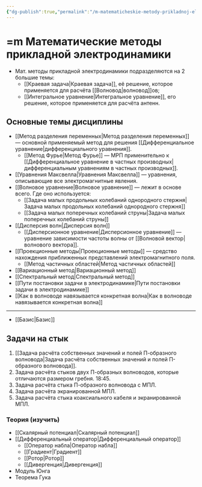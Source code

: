 ```yaml
---
{"dg-publish":true,"permalink":"/m-matematicheskie-metody-prikladnoj-elektrodinamiki/"}
---
```



# =m Математические методы прикладной электродинамики

- Мат. методы прикладной электродинамики подразделяются на 2 большие темы:
	- [[Краевая задача\|Краевая задача]], её решение, которое применяется для расчёта [[Волновод\|волновод]]ов;
	- [[Интегральное уравнение\|Интегральное уравнение]], его решение, которое применяется для расчёта антенн.

## Основные темы дисциплины

- [[Метод разделения переменных\|Метод разделения переменных]] — основной применяемый метод для решения [[Дифференциальное уравнение\|дифференциального уравнения]].
	- [[Метод Фурье\|Метод Фурье]] — МРП применительно к [[Дифференциальное уравнение в частных производных\|дифференциальным уравнениям в частных производных]].
- [[Уравнения Максвелла\|Уравнения Максвелла]] — уравнения, описывающие все электромагнитные явления.
- [[Волновое уравнение\|Волновое уравнение]] — лежит в основе всего. Где оно используется:
	- [[Задача малых продольных колебаний однородного стержня\|Задача малых продольных колебаний однородного стержня]]
	- [[Задача малых поперечных колебаний струны\|Задача малых поперечных колебаний струны]]
- [[Дисперсия волн\|Дисперсия волн]]
	- [[Дисперсионное уравнение\|Дисперсионное уравнение]] — уравнение зависимости частоты волны от [[Волновой вектор\|волнового вектора]].
- [[Проекционные методы\|Проекционные методы]] — средство нахождения приближенных представлений электромагнитного поля.
	- [[Метод частичных областей\|Метод частичных областей]]
- [[Вариационный метод\|Вариационный метод]]
- [[Спектральный метод\|Спектральный метод]]
- [[Пути постановки задачи в электродинамике\|Пути постановки задачи в электродинамике]]
- [[Как в волноводе навязывается конкретная волна\|Как в волноводе навязывается конкретная волна]]

---

- [[Базис\|Базис]]

## Задачи на стык

1. [[Задача расчёта собственных значений и полей П-образного волновода\|Задача расчёта собственных значений и полей П-образного волновода]].
2. Задача расчёта стыков двух П-образных волноводов, которые отличаются размером гребня. 18:45.
3. Задача расчёта стыка П-образного волновода с МПЛ.
4. Задача расчёта экранированной МПЛ.
5. Задача расчёта стыка коаксиального кабеля и экранированной МПЛ.

### Теория (изучить)

- [[Скалярный потенциал\|Скалярный потенциал]]
- [[Дифференциальный оператор\|Дифференциальный оператор]]
	- [[Оператор набла\|Оператор набла]]
	- [[Градиент\|Градиент]]
	- [[Ротор\|Ротор]]
	- [[Дивергенция\|Дивергенция]]
- Модуль Юнга
- Теорема Гука
